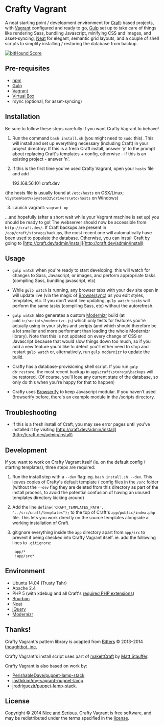 # Crafty Vagrant

A neat starting point / development environment for [Craft](http://buildwithcraft.com/)-based projects, with [Vagrant](https://www.vagrantup.com/) configured and ready to go, [Gulp](http://gulpjs.com/) set up to take care of things like rendering Sass, bundling Javascript, minifying CSS and images, and asset-syncing, [Neat](http://neat.bourbon.io/) for elegant, semantic grid layouts, and a couple of shell scripts to simplify installing / restoring the database from backup.

[![bitHound Score](https://www.bithound.io/github/niceandserious/crafty-vagrant/badges/score.svg)](https://www.bithound.io/github/niceandserious/crafty-vagrant)

## Pre-requisites
* [npm](https://www.npmjs.com/)
* [Gulp](http://gulpjs.com/)
* [Vagrant](http://www.vagrantup.com/)
* [Virtual Box](https://www.virtualbox.org/)
* rsync (optional, for asset-syncing)

## Installation

Be sure to follow these steps carefully if you want Crafty Vagrant to behave!

1. Run the command `bash install.sh` (you might need to `sudo` this). This will install and set up everything necessary (including Craft) in your project directory. If this is a fresh Craft install, answer 'y' to the prompt about replacing Craft's templates + config, otherwise - if this is an existing project - answer 'n'.

2. If this is the first time you've used Crafty Vagrant, open your `hosts` file and add

      192.168.56.101    craft.dev

  (the hosts file is usually found at `/etc/hosts` on OSX/Linux; `%SystemRoot%\System32\drivers\etc\hosts` on Windows)

3. Launch vagrant: `vagrant up`

...and hopefully (after a short wait while your Vagrant machine is set up) you should be ready to go! The webserver should now be accessible from `http://craft.dev/`. If Craft backups are present in `/app/craft/storage/backups`, the most recent one will automatically have been used to populate the database. Otherwise, you can install Craft by going to [http://craft.dev/admin/install](http://craft.dev/admin/install)

## Usage

* `gulp watch` when you're ready to start developing: this will watch for changes to Sass, Javascript, or images, and perform appropriate tasks (compiling Sass, bundling javascript, etc)

* While `gulp watch` is running, any browser tabs with your dev site open in will update live (via the magic of [Browsersync](https://www.browsersync.io/)) as you edit styles, templates, etc. If you don't want live updating, `gulp watch:tasks` will perform the same tasks (compiling Sass, etc) without the autorefresh.

* `gulp watch` also generates a custom [Modernizr](https://modernizr.com/) build (at `public/scripts/modernizr.js`) which only tests for features you're actually using in your styles and scripts (and which should therefore be a lot smaller and more performant than loading the whole Modernizr library). Note that this is not updated on every change of CSS or Javascript because that would slow things down too much, so if you add a new feature you'd like to detect you'll either need to stop and restart `gulp watch` or, alternatively, run `gulp modernizr` to update the build.

* Crafty has a database-provisioning shell script. If you run `gulp db:restore`, the most recent backup in `app\craft\storage\backups` will be restored. (Of course, you'll lose any current state of the database, so only do this when you're happy for that to happen)

* Crafty uses [Browserify](http://browserify.org/) to keep Javascript modular. If you haven't used Browserify before, there's an example module in the /scripts directory.

## Troubleshooting

* If this is a fresh install of Craft, you may see error pages until you've installed it by visiting  [http://craft.dev/admin/install](http://craft.dev/admin/install)

## Development

If you want to work on Crafty Vagrant itself (ie. on the default config / starting templates), three steps are required:

1. Run the install step with a `--dev` flag: eg. `bash install.sh --dev`. This leaves copies of Crafty's default template / config files in the `/src` folder (without the `--dev` flag they are deleted from this directory as part of the install process, to avoid the potential confusion of having an unused templates directory kicking around)

2. Add the line `define('CRAFT_TEMPLATES_PATH', "../src/craft/templates");` to the top of Craft's `app/public/index.php` file. This lets you work directly on the source templates alongside a working installation of Craft.

3. gitignore everything inside the `app` directory apart from `app/src` to prevent it being checked into Crafty Vagrant itself. ie. add the following lines to `.gitignore`:

        app/*
        !app/src*


## Environment

* Ubuntu 14.04 (Trusty Tahr)
* Apache 2.4
* PHP 5 (with xdebug and all Craft's [required PHP extensions](http://buildwithcraft.com/docs/requirements#required-php-extensions))
* [Bourbon](http://bourbon.io/)
* [Neat](http://neat.bourbon.io/)
* [jQuery](http://jquery.com/)
* [Modernizr](http://modernizr.com/)

## Thanks!

Crafty Vagrant's pattern library is adapted from [Bitters](http://bitters.bourbon.io/) © 2013–2014 [thoughtbot, inc.](http://thoughtbot.com/)

Crafty Vagrant's install script uses part of [makeItCraft](https://github.com/mattstauffer/makeItCraft) by [Matt Stauffer](https://mattstauffer.co/).

Crafty Vagrant is also based on work by:
* [PerishableDave/puppet-lamp-stack](https://github.com/PerishableDave/puppet-lamp-stack).
* [jas0nkim/my-vagrant-puppet-lamp](https://github.com/jas0nkim/my-vagrant-puppet-lamp).
* [jrodriguezjr/puppet-lamp-stack](https://github.com/jrodriguezjr/puppet-lamp-stack).

## License

Copyright © 2014 [Nice and Serious](http://niceandserious.com/). Crafty Vagrant is free software, and may be redistributed under the terms specified in the [license](https://github.com/niceandserious/crafty-vagrant/blob/master/LICENSE.md).
